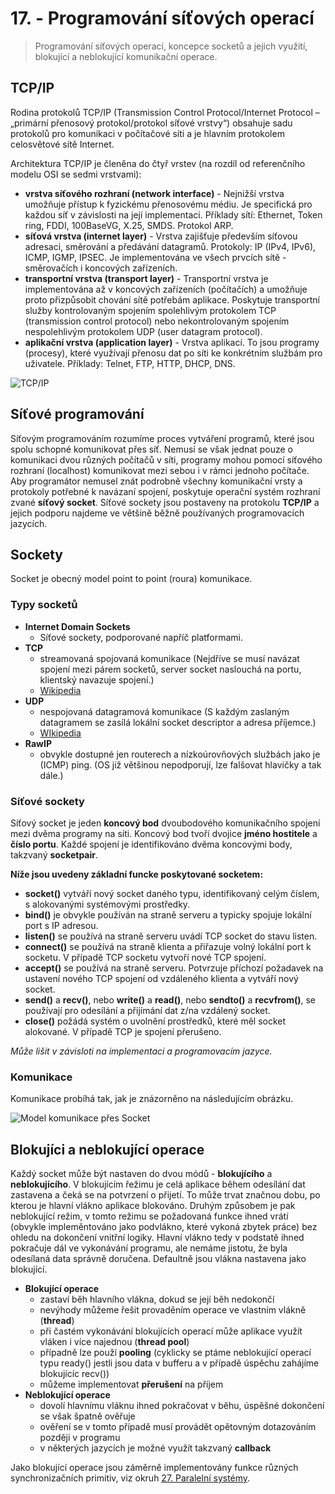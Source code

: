# 17. - Programování síťových operací
> Programování síťových operací, koncepce socketů a jejich využití, blokující a neblokující komunikační operace.

## TCP/IP
Rodina protokolů TCP/IP (Transmission Control Protocol/Internet Protocol – „primární přenosový protokol/protokol síťové vrstvy“) obsahuje sadu protokolů pro komunikaci v počítačové síti a je hlavním protokolem celosvětové sítě Internet.

Architektura TCP/IP je členěna do čtyř vrstev (na rozdíl od referenčního modelu OSI se sedmi vrstvami):

- **vrstva síťového rozhraní (network interface)** - Nejnižší vrstva umožňuje přístup k fyzickému přenosovému médiu. Je specifická pro každou síť v závislosti na její implementaci. Příklady sítí: Ethernet, Token ring, FDDI, 100BaseVG, X.25, SMDS. Protokol ARP.
- **síťová vrstva (internet layer)** - Vrstva zajišťuje především síťovou adresaci, směrování a předávání datagramů. Protokoly: IP (IPv4, IPv6), ICMP, IGMP, IPSEC. Je implementována ve všech prvcích sítě - směrovačích i koncových zařízeních.
- **transportní vrstva (transport layer)** - Transportní vrstva je implementována až v koncových zařízeních (počítačích) a umožňuje proto přizpůsobit chování sítě potřebám aplikace. Poskytuje transportní služby kontrolovaným spojením spolehlivým protokolem TCP (transmission control protocol) nebo nekontrolovaným spojením nespolehlivým protokolem UDP (user datagram protocol).
- **aplikační vrstva (application layer)** - Vrstva aplikací. To jsou programy (procesy), které využívají přenosu dat po síti ke konkrétním službám pro uživatele. Příklady: Telnet, FTP, HTTP, DHCP, DNS.

![TCP/IP](17_tcpiip.png)

## Síťové programování
Síťovým programováním rozumíme proces vytváření programů, které jsou spolu schopné komunikovat přes síť. Nemusí se však jednat pouze o komunikaci dvou různých počítačů v síti, programy mohou pomocí síťového rozhraní (localhost) komunikovat mezi sebou i v rámci jednoho počítače. Aby programátor nemusel znát podrobně všechny komunikační vrsty a protokoly potřebné k navázaní spojení, poskytuje operační systém rozhraní zvané **síťový socket**. Síťové sockety jsou postaveny na protokolu **TCP/IP** a jejich podporu najdeme ve většině běžně používaných programovacích jazycích.

## Sockety
Socket je obecný model point to point (roura) komunikace.

### Typy socketů
- **Internet Domain Sockets** 
  - Síťové sockety, podporované napříč platformami.
- **TCP**
  - streamovaná spojovaná komunikace (Nejdříve se musí navázat spojení mezi párem socketů, server socket naslouchá na portu, klientský navazuje spojení.)
  - [Wikipedia](https://cs.wikipedia.org/wiki/TCP/IP)
- **UDP** 
  - nespojovaná datagramová komunikace (S každým zaslaným datagramem se zasílá lokální socket descriptor a adresa příjemce.)
  - [WIkipedia](https://cs.wikipedia.org/wiki/User_Datagram_Protocol)
- **RawIP**
  - obvykle dostupné jen routerech a nízkoúrovňových službách jako je  (ICMP) ping. (OS již většinou nepodporují, lze falšovat hlavičky a tak dále.)

### Síťové sockety
Síťový socket je jeden **koncový bod** dvoubodového komunikačního spojení mezi dvěma programy na síti. Koncový bod tvoří dvojice **jméno hostitele** a **číslo portu**. Každé spojení je identifikováno dvěma koncovými body, takzvaný **socketpair**.

**Níže jsou uvedeny základní funcke poskytované socketem:**

- **socket()** vytváří nový socket daného typu, identifikovaný celým číslem, s alokovanými systémovými prostředky.
- **bind()** je obvykle používán na straně serveru a typicky spojuje lokální port s IP adresou.
- **listen()** se používá na straně serveru uvádí TCP socket do stavu listen.
- **connect()** se používá na straně klienta a přiřazuje volný lokální port k socketu. V případě TCP socketu vytvoří nové TCP spojení.
- **accept()** se používá na straně serveru. Potvrzuje příchozí požadavek na ustavení nového TCP spojení od vzdáleného klienta a vytváří nový socket.
- **send()** a **recv()**, nebo **write()** a **read()**, nebo **sendto()** a **recvfrom()**, se používají pro odesílání a přijímání dat z/na vzdálený socket.
- **close()** požádá systém o uvolnění prostředků, které měl socket alokované. V případě TCP je spojení přerušeno.

*Může lišit v závisloti na implementaci a programovacím jazyce.*

### Komunikace
Komunikace probíhá tak, jak je znázorněno na následujícím obrázku.

![Model komunikace přes Socket](17_socket.png)

## Blokujíci a neblokující operace
Každý  socket může být nastaven do dvou módů - **blokujícího** a **neblokujícího**. V blokujícím řežimu je celá aplikace během odesílání dat zastavena a čeká se na potvrzení o přijetí. To může trvat značnou dobu, po kterou je hlavní vlákno aplikace blokováno. Druhým způsobem je pak neblokující režim, v tomto režimu se požadovaná funkce ihned vrátí (obvykle impleměntováno jako podvlákno, které vykoná zbytek práce) bez ohledu na dokončení vnitřní logiky. Hlavní vlákno tedy v podstatě ihned pokračuje dál ve vykonávání programu, ale nemáme jistotu, že byla odesílaná data správně doručena. Defaultně  jsou vlákna nastavena jako blokující.

- **Blokující operace** 
  - zastaví běh hlavního vlákna, dokud se její běh nedokončí
  - nevýhody můžeme řešit provaděním operace ve vlastním vlákně (**thread**)
  - při častém vykonávání blokujících operací může aplikace využít vláken i více najednou (**thread pool**)
  - případně lze použí **pooling** (cyklicky se ptáme neblokující operací typu ready() jestli jsou data v bufferu a v případě úspěchu zahájíme blokujícíc recv())
  - můžeme implementovat **přerušení** na příjem
- **Neblokující operace** 
  - dovolí hlavnímu vláknu ihned pokračovat v běhu, úspěšné dokončení se však špatně ověřuje
  - ověření se v tomto případě musí provádět opětovným dotazováním později v programu
  - v některých jazycích je možné využít takzvaný **callback**

Jako blokující operace jsou záměrně implementovány funkce různých synchronizačních primitiv, viz okruh [27. Paralelní systémy](https://github.com/tomaskrizek/tul-szz-it-nv/blob/master/27_paralelni_systemy/27_paralelni_systemy.md).
